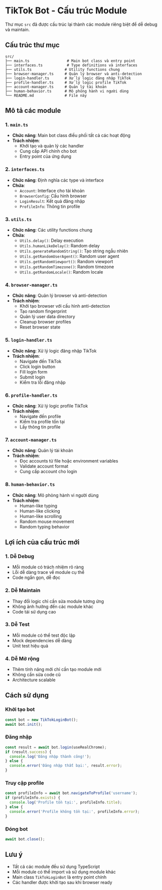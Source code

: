 # TikTok Bot - Cấu trúc Module

Thư mục `src` đã được cấu trúc lại thành các module riêng biệt để dễ debug và maintain.

## Cấu trúc thư mục

```
src/
├── main.ts                 # Main bot class và entry point
├── interfaces.ts           # Type definitions và interfaces
├── utils.ts               # Utility functions chung
├── browser-manager.ts     # Quản lý browser và anti-detection
├── login-handler.ts       # Xử lý logic đăng nhập TikTok
├── profile-handler.ts     # Xử lý logic profile TikTok
├── account-manager.ts     # Quản lý tài khoản
├── human-behavior.ts      # Mô phỏng hành vi người dùng
└── README.md              # File này
```

## Mô tả các module

### 1. `main.ts`
- **Chức năng**: Main bot class điều phối tất cả các hoạt động
- **Trách nhiệm**: 
  - Khởi tạo và quản lý các handler
  - Cung cấp API chính cho bot
  - Entry point của ứng dụng

### 2. `interfaces.ts`
- **Chức năng**: Định nghĩa các type và interface
- **Chứa**:
  - `Account`: Interface cho tài khoản
  - `BrowserConfig`: Cấu hình browser
  - `LoginResult`: Kết quả đăng nhập
  - `ProfileInfo`: Thông tin profile

### 3. `utils.ts`
- **Chức năng**: Các utility functions chung
- **Chứa**:
  - `Utils.delay()`: Delay execution
  - `Utils.humanLikeDelay()`: Random delay
  - `Utils.generateRandomString()`: Tạo string ngẫu nhiên
  - `Utils.getRandomUserAgent()`: Random user agent
  - `Utils.getRandomViewport()`: Random viewport
  - `Utils.getRandomTimezone()`: Random timezone
  - `Utils.getRandomLocale()`: Random locale

### 4. `browser-manager.ts`
- **Chức năng**: Quản lý browser và anti-detection
- **Trách nhiệm**:
  - Khởi tạo browser với cấu hình anti-detection
  - Tạo random fingerprint
  - Quản lý user data directory
  - Cleanup browser profiles
  - Reset browser state

### 5. `login-handler.ts`
- **Chức năng**: Xử lý logic đăng nhập TikTok
- **Trách nhiệm**:
  - Navigate đến TikTok
  - Click login button
  - Fill login form
  - Submit login
  - Kiểm tra lỗi đăng nhập

### 6. `profile-handler.ts`
- **Chức năng**: Xử lý logic profile TikTok
- **Trách nhiệm**:
  - Navigate đến profile
  - Kiểm tra profile tồn tại
  - Lấy thông tin profile

### 7. `account-manager.ts`
- **Chức năng**: Quản lý tài khoản
- **Trách nhiệm**:
  - Đọc accounts từ file hoặc environment variables
  - Validate account format
  - Cung cấp account cho login

### 8. `human-behavior.ts`
- **Chức năng**: Mô phỏng hành vi người dùng
- **Trách nhiệm**:
  - Human-like typing
  - Human-like clicking
  - Human-like scrolling
  - Random mouse movement
  - Random typing behavior

## Lợi ích của cấu trúc mới

### 1. **Dễ Debug**
- Mỗi module có trách nhiệm rõ ràng
- Lỗi dễ dàng trace về module cụ thể
- Code ngắn gọn, dễ đọc

### 2. **Dễ Maintain**
- Thay đổi logic chỉ cần sửa module tương ứng
- Không ảnh hưởng đến các module khác
- Code tái sử dụng cao

### 3. **Dễ Test**
- Mỗi module có thể test độc lập
- Mock dependencies dễ dàng
- Unit test hiệu quả

### 4. **Dễ Mở rộng**
- Thêm tính năng mới chỉ cần tạo module mới
- Không cần sửa code cũ
- Architecture scalable

## Cách sử dụng

### Khởi tạo bot
```typescript
const bot = new TikTokLoginBot();
await bot.init();
```

### Đăng nhập
```typescript
const result = await bot.login(useRealChrome);
if (result.success) {
  console.log('Đăng nhập thành công!');
} else {
  console.error('Đăng nhập thất bại:', result.error);
}
```

### Truy cập profile
```typescript
const profileInfo = await bot.navigateToProfile('username');
if (profileInfo.exists) {
  console.log('Profile tồn tại:', profileInfo.title);
} else {
  console.error('Profile không tồn tại:', profileInfo.error);
}
```

### Đóng bot
```typescript
await bot.close();
```

## Lưu ý

- Tất cả các module đều sử dụng TypeScript
- Mỗi module có thể import và sử dụng module khác
- Main class `TikTokLoginBot` là entry point chính
- Các handler được khởi tạo sau khi browser ready

